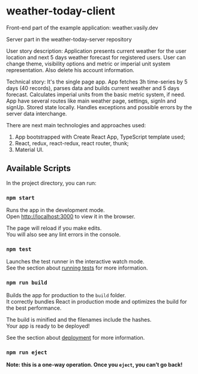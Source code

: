 # weather-today-client 
Front-end part of the example application: weather.vasily.dev

Server part in the weather-today-server repository

User story description:
Application presents current weather for the user location and next 5 days weather forecast for registered users.
User can change theme, visibility options and metric or imperial unit system representation. Also delete his account information.

Technical story:
It's the single page app.
App fetches 3h time-series by 5 days (40 records), parses data and builds current weather and 5 days forecast.
Calculates imperial units from the basic metric system, if need.
App have several routes like main weather page, settings, signIn and signUp. Stored state locally. Handles exceptions and possible errors by the server data interchange.

There are next main technologies and approaches used:
1) App bootstrapped with Create React App, TypeScript template used;
2) React, redux, react-redux, react router, thunk;
3) Material UI.

## Available Scripts

In the project directory, you can run:

### `npm start`

Runs the app in the development mode.<br />
Open [http://localhost:3000](http://localhost:3000) to view it in the browser.

The page will reload if you make edits.<br />
You will also see any lint errors in the console.

### `npm test`

Launches the test runner in the interactive watch mode.<br />
See the section about [running tests](https://facebook.github.io/create-react-app/docs/running-tests) for more information.

### `npm run build`

Builds the app for production to the `build` folder.<br />
It correctly bundles React in production mode and optimizes the build for the best performance.

The build is minified and the filenames include the hashes.<br />
Your app is ready to be deployed!

See the section about [deployment](https://facebook.github.io/create-react-app/docs/deployment) for more information.

### `npm run eject`

**Note: this is a one-way operation. Once you `eject`, you can’t go back!**
